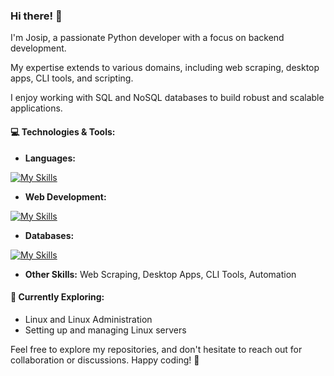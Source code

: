 ### Hi there! 👋

I'm Josip, a passionate Python developer with a focus on backend development.

My expertise extends to various domains, including web scraping, desktop apps, CLI tools, and scripting. 

I enjoy working with SQL and NoSQL databases to build robust and scalable applications.

#### 💻 Technologies & Tools:
- **Languages:**

[![My Skills](https://skillicons.dev/icons?i=python,js,html,css,rust,php)](https://skillicons.dev)
- **Web Development:**

[![My Skills](https://skillicons.dev/icons?i=flask,bootstrap)](https://skillicons.dev)
- **Databases:**

[![My Skills](https://skillicons.dev/icons?i=sqlite,mysql,redis,mongodb)](https://skillicons.dev)
- **Other Skills:** Web Scraping, Desktop Apps, CLI Tools, Automation

#### 🚀 Currently Exploring:
- Linux and Linux Administration
- Setting up and managing Linux servers

Feel free to explore my repositories, and don't hesitate to reach out for collaboration or discussions. Happy coding! 🚀
